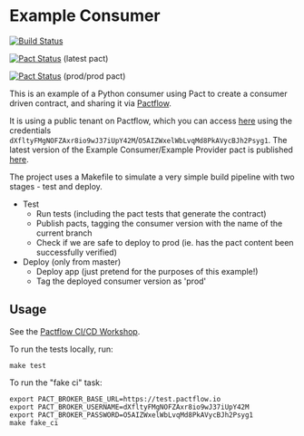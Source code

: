 # Example Consumer

[![Build Status](https://travis-ci.com/pactflow/example-consumer.svg?branch=master)](https://travis-ci.com/pactflow/example-consumer)

[![Pact Status](https://test.pact.dius.com.au/pacts/provider/pactflow-example-provider/consumer/pactflow-example-consumer-python/latest/badge.svg?label=provider)](https://test.pact.dius.com.au/pacts/provider/pactflow-example-provider/consumer/pactflow-example-consumer-python/latest) (latest pact)

[![Pact Status](https://test.pact.dius.com.au/matrix/provider/pactflow-example-provider/latest/prod/consumer/pactflow-example-consumer-python/latest/prod/badge.svg?label=provider)](https://test.pact.dius.com.au/pacts/provider/pactflow-example-provider/consumer/pactflow-example-consumer-python/latest/prod) (prod/prod pact)


This is an example of a Python consumer using Pact to create a consumer driven contract, and sharing it via [Pactflow](https://pactflow.io).

It is using a public tenant on Pactflow, which you can access [here](https://test.pact.dius.com.au) using the credentials `dXfltyFMgNOFZAxr8io9wJ37iUpY42M`/`O5AIZWxelWbLvqMd8PkAVycBJh2Psyg1`. The latest version of the Example Consumer/Example Provider pact is published [here](https://test.pact.dius.com.au/pacts/provider/pactflow-example-provider/consumer/pactflow-example-consumer-python/latest).

The project uses a Makefile to simulate a very simple build pipeline with two stages - test and deploy.

* Test
  * Run tests (including the pact tests that generate the contract)
  * Publish pacts, tagging the consumer version with the name of the current branch
  * Check if we are safe to deploy to prod (ie. has the pact content been successfully verified)
* Deploy (only from master)
  * Deploy app (just pretend for the purposes of this example!)
  * Tag the deployed consumer version as 'prod'

## Usage

See the [Pactflow CI/CD Workshop](https://github.com/pactflow/ci-cd-workshop).

To run the tests locally, run:

```
make test
```

To run the "fake ci" task:
```
export PACT_BROKER_BASE_URL=https://test.pactflow.io
export PACT_BROKER_USERNAME=dXfltyFMgNOFZAxr8io9wJ37iUpY42M
export PACT_BROKER_PASSWORD=O5AIZWxelWbLvqMd8PkAVycBJh2Psyg1
make fake_ci
```